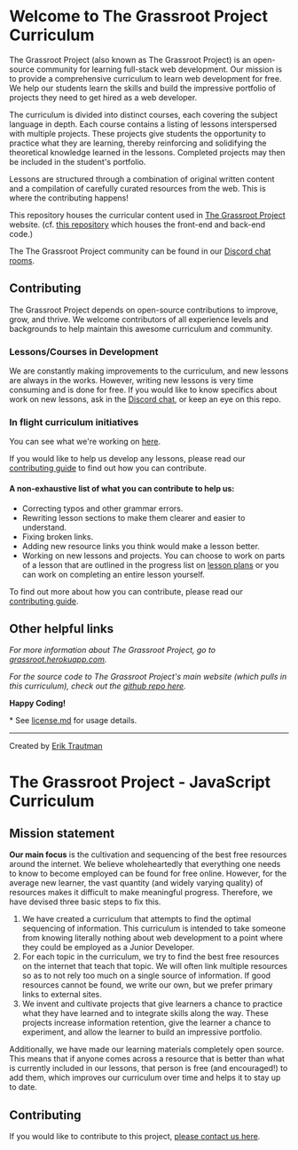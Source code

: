 # Welcome to The Grassroot Project Curriculum

The Grassroot Project (also known as The Grassroot Project) is an open-source community for learning full-stack web development. Our mission is to provide a comprehensive curriculum to learn web development for free. We help our students learn the skills and build the impressive portfolio of projects they need to get hired as a web developer.

The curriculum is divided into distinct courses, each covering the subject language in depth. Each course contains a listing of lessons interspersed with multiple projects. These projects give students the opportunity to practice what they are learning, thereby reinforcing and solidifying the theoretical knowledge learned in the lessons. Completed projects may then be included in the student's portfolio.

Lessons are structured through a combination of original written content and a compilation of carefully curated resources from the web. This is where the contributing happens!

This repository houses the curricular content used in [The Grassroot Project](http://grassroot.herokuapp.com) website. (cf. [this repository](https://github.com/grassroot-software/grassroot.herokuapp) which houses the front-end and back-end code.)


The The Grassroot Project community can be found in our [Discord chat rooms](https://discord.gg/tnztvakSka).

## Contributing

The Grassroot Project depends on open-source contributions to improve, grow, and thrive. We welcome contributors of all experience levels and backgrounds to help maintain this awesome curriculum and community.

### Lessons/Courses in Development
We are constantly making improvements to the curriculum, and new lessons are always in the works. However, writing new lessons is very time consuming and is done for free. If you would like to know specifics about work on new lessons, ask in the [Discord chat](https://discord.gg/tnztvakSka), or keep an eye on this repo.

### In flight curriculum initiatives

You can see what we're working on [here](https://github.com/grassroot-software/top-meta/projects).

If you would like to help us develop any lessons, please read our [contributing guide](https://github.com/grassroot-software/grassroot_curriculum/blob/main/CONTRIBUTING.md) to find out how you can contribute.

#### A non-exhaustive list of what you can contribute to help us:
* Correcting typos and other grammar errors.
* Rewriting lesson sections to make them clearer and easier to understand.
* Fixing broken links.
* Adding new resource links you think would make a lesson better.
* Working on new lessons and projects. You can choose to work on parts of a lesson that are outlined in the progress list on [lesson plans](https://github.com/grassroot-software/grassroot_curriculum/issues?utf8=%E2%9C%93&q=is%3Aissue%20is%3Aopen%20label%3A%22new%20lesson%22%20) or you can work on completing an entire lesson yourself.

To find out more about how you can contribute, please read our [contributing guide](https://github.com/grassroot-software/grassroot_curriculum/blob/main/CONTRIBUTING.md).

## Other helpful links

*For more information about The Grassroot Project, go to [grassroot.herokuapp.com](http://grassroot.herokuapp.com).*

*For the source code to The Grassroot Project's main website (which pulls in this curriculum), check out the [github repo here](http://github.com/grassroot.herokuapp/grassroot.herokuapp).*

**Happy Coding!**

\* See [license.md](https://github.com/grassroot-software/grassroot_curriculum/blob/main/license.md) for usage details.

___
Created by [Erik Trautman](http://www.github.com/eriktrautman)


# The Grassroot Project - JavaScript Curriculum

## Mission statement

**Our main focus** is the cultivation and sequencing of the best free resources around the internet. We believe wholeheartedly that everything one needs to know to become employed can be found for free online. However, for the average new learner, the vast quantity \(and widely varying quality\) of resources makes it difficult to make meaningful progress.  Therefore, we have devised three basic steps to fix this.

1. We have created a curriculum that attempts to find the optimal sequencing of information. This curriculum is intended to take someone from knowing literally nothing about web development to a point where they could be employed as a Junior Developer.
2. For each topic in the curriculum, we try to find the best free resources on the internet that teach that topic.  We will often link multiple resources so as to not rely too much on a single source of information.  If good resources cannot be found, we write our own, but we prefer primary links to external sites.
3. We invent and cultivate projects that give learners a chance to practice what they have learned and to integrate skills along the way. These projects increase information retention, give the learner a chance to experiment, and allow the learner to build an impressive portfolio.

Additionally, we have made our learning materials completely open source.  This means that if anyone comes across a resource that is better than what is currently included in our lessons, that person is free \(and encouraged!\) to add them, which improves our curriculum over time and helps it to stay up to date.

## Contributing

If you would like to contribute to this project, [please contact us here](https://discord.gg/tnztvakSka).
